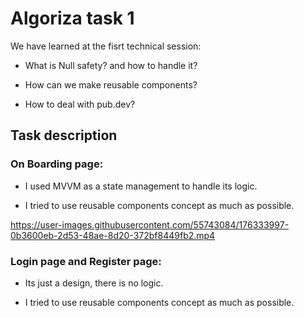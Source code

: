 # Algoriza task 1

We have learned at the fisrt technical session:

- What is Null safety? and how to handle it?

- How can we make reusable components?

- How to deal with pub.dev?

## Task description

### On Boarding page:

- I used MVVM as a state management to handle its logic.

- I tried to use reusable components concept as much as possible.

https://user-images.githubusercontent.com/55743084/176333997-0b3600eb-2d53-48ae-8d20-372bf8449fb2.mp4

### Login page and Register page:

- Its just a design, there is no logic.

- I tried to use reusable components concept as much as possible.


